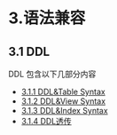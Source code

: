 # 3.语法兼容
## 3.1 DDL
DDL 包含以下几部分内容

* [3.1.1 DDL&Table Syntax](3.1_DDL/3.1.1_DDL&Table_Syntax.md)
* [3.1.2 DDL&View Syntax](3.1_DDL/3.1.2_DDL&View_Syntax.md)
* [3.1.3 DDL&Index Syntax](3.1_DDL/3.1.3_DDL&Index_Syntax.md)
* [3.1.4 DDL透传](3.1_DDL/3.1.4_DDL_Penetrate.md)

